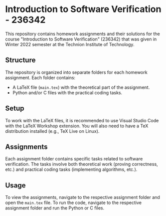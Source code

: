 # Introduction to Software Verification - 236342

This repository contains homework assignments and their solutions for the course "Introduction to Software Verification" (236342) that was given in Winter 2022 semester at the Technion Institute of Technology.

## Structure

The repository is organized into separate folders for each homework assignment. Each folder contains:

- A LaTeX file (`main.tex`) with the theoretical part of the assignment.
- Python and/or C files with the practical coding tasks.

## Setup

To work with the LaTeX files, it is recommended to use Visual Studio Code with the LaTeX Workshop extension. You will also need to have a TeX distribution installed (e.g., TeX Live on Linux).

## Assignments

Each assignment folder contains specific tasks related to software verification. The tasks involve both theoretical work (proving correctness, etc.) and practical coding tasks (implementing algorithms, etc.).

## Usage

To view the assignments, navigate to the respective assignment folder and open the `main.tex` file. To run the code, navigate to the respective assignment folder and run the Python or C files.
